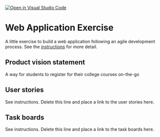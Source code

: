 [![Open in Visual Studio Code](https://classroom.github.com/assets/open-in-vscode-c66648af7eb3fe8bc4f294546bfd86ef473780cde1dea487d3c4ff354943c9ae.svg)](https://classroom.github.com/online_ide?assignment_repo_id=8874495&assignment_repo_type=AssignmentRepo)
# Web Application Exercise

A little exercise to build a web application following an agile development process. See the [instructions](instructions.md) for more detail.

## Product vision statement

A way for students to register for their college courses on-the-go

## User stories

See instructions. Delete this line and place a link to the user stories here.

## Task boards

See instructions. Delete this line and place a link to the task boards here.
